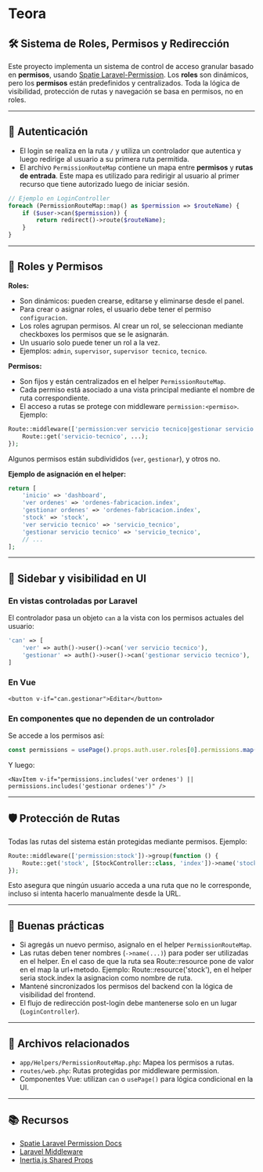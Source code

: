 
# Teora

## 🛠️ Sistema de Roles, Permisos y Redirección

Este proyecto implementa un sistema de control de acceso granular basado en **permisos**, usando [Spatie Laravel-Permission](https://spatie.be/docs/laravel-permission/). Los **roles** son dinámicos, pero los **permisos** están predefinidos y centralizados. Toda la lógica de visibilidad, protección de rutas y navegación se basa en permisos, no en roles.

---

## 🔐 Autenticación

- El login se realiza en la ruta `/` y utiliza un controlador que autentica y luego redirige al usuario a su primera ruta permitida.
- El archivo `PermissionRouteMap` contiene un mapa entre **permisos** y **rutas de entrada**. Este mapa es utilizado para redirigir al usuario al primer recurso que tiene autorizado luego de iniciar sesión.

```php
// Ejemplo en LoginController
foreach (PermissionRouteMap::map() as $permission => $routeName) {
    if ($user->can($permission)) {
        return redirect()->route($routeName);
    }
}
```

---

## 🧩 Roles y Permisos

**Roles:**
- Son dinámicos: pueden crearse, editarse y eliminarse desde el panel.
- Para crear o asignar roles, el usuario debe tener el permiso `configuracion`.
- Los roles agrupan permisos. Al crear un rol, se seleccionan mediante checkboxes los permisos que se le asignarán.
- Un usuario solo puede tener un rol a la vez.
- Ejemplos: `admin`, `supervisor`, `supervisor tecnico`, `tecnico`.

**Permisos:**
- Son fijos y están centralizados en el helper `PermissionRouteMap`.
- Cada permiso está asociado a una vista principal mediante el nombre de ruta correspondiente.
- El acceso a rutas se protege con middleware `permission:<permiso>`. Ejemplo:

```php
Route::middleware(['permission:ver servicio tecnico|gestionar servicio tecnico'])->group(function () {
    Route::get('servicio-tecnico', ...);
});
```
Algunos permisos están subdivididos (`ver`, `gestionar`), y otros no.

**Ejemplo de asignación en el helper:**
```php
return [
    'inicio' => 'dashboard',
    'ver ordenes' => 'ordenes-fabricacion.index',
    'gestionar ordenes' => 'ordenes-fabricacion.index',
    'stock' => 'stock',
    'ver servicio tecnico' => 'servicio_tecnico',
    'gestionar servicio tecnico' => 'servicio_tecnico',
    // ...
];
```

---

## 🧭 Sidebar y visibilidad en UI

### En vistas controladas por Laravel
El controlador pasa un objeto `can` a la vista con los permisos actuales del usuario:

```php
'can' => [
    'ver' => auth()->user()->can('ver servicio tecnico'),
    'gestionar' => auth()->user()->can('gestionar servicio tecnico'),
]
```

### En Vue
```vue
<button v-if="can.gestionar">Editar</button>
```

### En componentes que no dependen de un controlador
Se accede a los permisos así:

```js
const permissions = usePage().props.auth.user.roles[0].permissions.map(p => p.name);
```
Y luego:

```vue
<NavItem v-if="permissions.includes('ver ordenes') || permissions.includes('gestionar ordenes')" />
```

---

## 🛡️ Protección de Rutas

Todas las rutas del sistema están protegidas mediante permisos. Ejemplo:

```php
Route::middleware(['permission:stock'])->group(function () {
    Route::get('stock', [StockController::class, 'index'])->name('stock');
});
```
Esto asegura que ningún usuario acceda a una ruta que no le corresponde, incluso si intenta hacerlo manualmente desde la URL.

---

## 🧠 Buenas prácticas

- Si agregás un nuevo permiso, asignalo en el helper `PermissionRouteMap`.
- Las rutas deben tener nombres (`->name(...)`) para poder ser utilizadas en el helper. En el caso de que la ruta sea Route::resource pone de valor en el map la url+metodo. Ejemplo: Route::resource('stock'), en el helper seria stock.index la asignacion como nombre de ruta.
- Mantené sincronizados los permisos del backend con la lógica de visibilidad del frontend.
- El flujo de redirección post-login debe mantenerse solo en un lugar (`LoginController`).

---

## 🧩 Archivos relacionados

- `app/Helpers/PermissionRouteMap.php`: Mapea los permisos a rutas.
- `routes/web.php`: Rutas protegidas por middleware permission.
- Componentes Vue: utilizan `can` o `usePage()` para lógica condicional en la UI.

---

## 📚 Recursos

- [Spatie Laravel Permission Docs](https://spatie.be/docs/laravel-permission/)
- [Laravel Middleware](https://laravel.com/docs/10.x/middleware)
- [Inertia.js Shared Props](https://inertiajs.com/shared-data)

